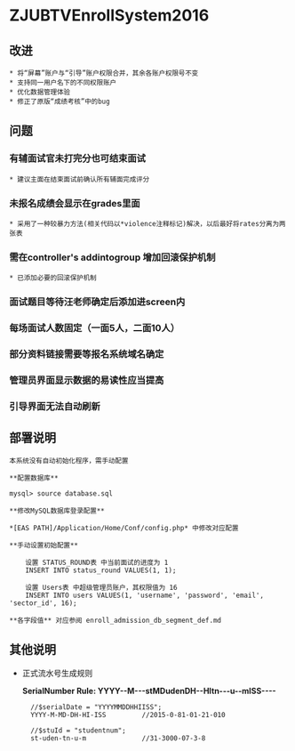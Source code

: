 # ZJUBTVEnrollSystem2016

## 改进
	* 将“屏幕”账户与“引导”账户权限合并，其余各账户权限号不变
	* 支持同一用户名下的不同权限账户
	* 优化数据管理体验
	* 修正了原版“成绩考核”中的bug

## 问题
### 有辅面试官未打完分也可结束面试
	* 建议主面在结束面试前确认所有辅面完成评分
### 未报名成绩会显示在grades里面 
	* 采用了一种较暴力方法(相关代码以*violence注释标记)解决，以后最好将rates分离为两张表
### 需在controller's addintogroup 增加回滚保护机制
	* 已添加必要的回滚保护机制
### 面试题目等待汪老师确定后添加进screen内
### 每场面试人数固定（一面5人，二面10人）
### 部分资料链接需要等报名系统域名确定
### 管理员界面显示数据的易读性应当提高
### 引导界面无法自动刷新

## 部署说明
	本系统没有自动初始化程序，需手动配置

	**配置数据库**

	mysql> source database.sql

	**修改MySQL数据库登录配置**

	*[EAS PATH]/Application/Home/Conf/config.php* 中修改对应配置

	**手动设置初始配置**

        设置 STATUS_ROUND表 中当前面试的进度为 1
        INSERT INTO status_round VALUES(1, 1);

        设置 Users表 中超级管理员账户，其权限值为 16
        INSERT INTO users VALUES(1, 'username', 'password', 'email', 'sector_id', 16);

    **各字段值** 对应参阅 enroll_admission_db_segment_def.md

## 其他说明
- 正式流水号生成规则

	**SerialNumber Rule: YYYY--M---stMDudenDH--HItn---u--mISS----**

		//$serialDate = "YYYYMMDDHHIISS";
		YYYY-M-MD-DH-HI-ISS			//2015-0-81-01-21-010

		//$stuId = "studentnum";
		st-uden-tn-u-m				//31-3000-07-3-8
